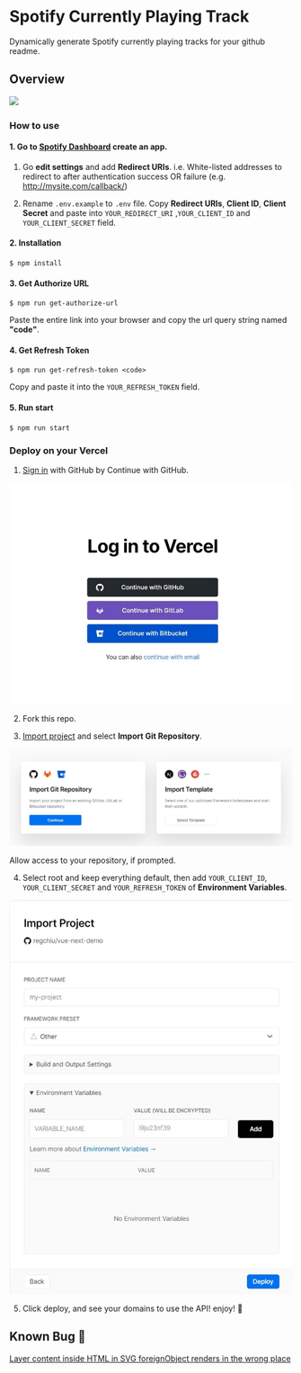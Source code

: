 # Spotify Currently Playing Track

Dynamically generate Spotify currently playing tracks for your github readme.

## Overview

[![](https://spotify-currently-playing-track.vercel.app/api)](https://spotify-currently-playing-track.vercel.app/api)

### How to use

#### 1. Go to [Spotify Dashboard](https://developer.spotify.com/dashboard/) create an app.

1. Go **edit settings** and add **Redirect URIs**. 
i.e. White-listed addresses to redirect to after authentication success OR failure (e.g. http://mysite.com/callback/)

2. Rename `.env.example` to `.env` file.
    Copy **Redirect URIs**, **Client ID**, **Client Secret** and paste into `YOUR_REDIRECT_URI` ,`YOUR_CLIENT_ID` and `YOUR_CLIENT_SECRET` field.

#### 2. Installation

```
$ npm install
```
#### 3. Get Authorize URL

```
$ npm run get-authorize-url
```
Paste the entire link into your browser and copy the url query string named **"code"**.

#### 4. Get Refresh Token

```
$ npm run get-refresh-token <code>
```

Copy and paste it into the `YOUR_REFRESH_TOKEN` field.

#### 5. Run start

```
$ npm run start
```

### Deploy on your Vercel

1. [Sign in](https://vercel.com/login) with GitHub by Continue with GitHub.

  ![Sign in](preview/log_in_to_vercel.jpg)

2. Fork this repo.

3. [Import project](https://vercel.com/import) and select **Import Git Repository**.

  ![Import Project](preview/import_project_vercel.jpg)

  Allow access to your repository, if prompted.

4. Select root and keep everything default, then add `YOUR_CLIENT_ID`, `YOUR_CLIENT_SECRET` and `YOUR_REFRESH_TOKEN` of **Environment Variables**.

  ![Import Project Settings](preview/import_project_settings_vercel.jpg)

5. Click deploy, and see your domains to use the API! enjoy! :tada:

## Known Bug :bug:

[Layer content inside HTML in SVG foreignObject renders in the wrong place](https://bugs.webkit.org/show_bug.cgi?id=23113)

